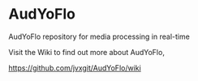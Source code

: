 # AudYoFlo
AudYoFlo repository for media processing in real-time

Visit the Wiki to find out more about AudYoFlo,

https://github.com/jvxgit/AudYoFlo/wiki




